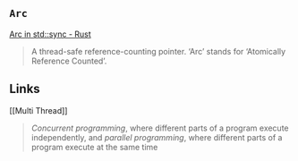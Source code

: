 ## `Arc`
[Arc in std::sync - Rust](https://doc.rust-lang.org/stable/std/sync/struct.Arc.html)
> A thread-safe reference-counting pointer. ‘Arc’ stands for ‘Atomically Reference Counted’.

## Links
[[Multi Thread]]
> _Concurrent programming_, where different parts of a program execute independently, and _parallel programming_, where different parts of a program execute at the same time